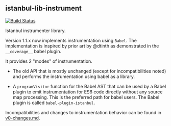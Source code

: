 istanbul-lib-instrument
-----------------------

[![Build Status](https://travis-ci.org/istanbuljs/istanbul-lib-instrument.svg?branch=master)](https://travis-ci.org/istanbuljs/istanbul-lib-instrument)

Istanbul instrumenter library.

Version 1.1.x now implements instrumentation using `Babel`. The implementation is inspired
by prior art by @dtinth as demonstrated in the `__coverage__` babel plugin.

It provides 2 "modes" of instrumentation.

* The old API that is mostly unchanged (except for incompatibilities noted) and
  performs the instrumentation using babel as a library.

* A `programVisitor` function for the Babel AST that can be used by a Babel plugin
  to emit instrumentation for ES6 code directly without any source map
  processing. This is the preferred path for babel users. The Babel plugin is
  called `babel-plugin-istanbul`.

Incompatibilities and changes to instrumentation behavior can be found in
[v0-changes.md](v0-changes.md).
